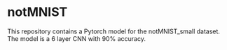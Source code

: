 # notMNIST
This repository contains a Pytorch model for the notMNIST_small dataset. The model is a 6 layer CNN with 90% accuracy.
